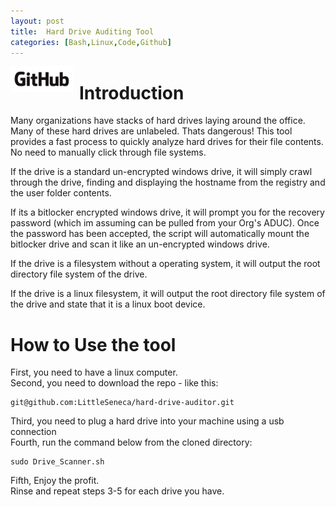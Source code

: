 ```yaml
---
layout: post
title:  Hard Drive Auditing Tool
categories: [Bash,Linux,Code,Github]
---
```


<img src="/images/GitHub_Logo.png"
     alt="Git Logo"
     style="float: left; margin-right: 10px;" 
     width="100"/>

# Introduction
Many organizations have stacks of hard drives laying around the office.
Many of these hard drives are unlabeled. Thats dangerous!
This tool provides a fast process to quickly analyze hard drives 
for their file contents. No need to manually click through file systems.

If the drive is a standard un-encrypted windows drive, it will simply crawl 
through the drive, finding and displaying the hostname from the registry 
and the user folder contents.

If its a bitlocker encrypted windows drive, it will prompt you for the recovery
password (which im assuming can be pulled from your Org's ADUC). Once the 
password has been accepted, the script will automatically mount the bitlocker 
drive and scan it like an un-encrypted windows drive. 

If the drive is a filesystem without a operating system, it will output the 
root directory file system of the drive. 

If the drive is a linux filesystem, it will output the root directory file
system of the drive and state that it is a linux boot device. 

# How to Use the tool
First, you need to have a linux computer. <br/>
Second, you need to download the repo - like this:

    git@github.com:LittleSeneca/hard-drive-auditor.git

Third, you need to plug a hard drive into your machine using a usb connection <br/>
Fourth, run the command below from the cloned directory:

    sudo Drive_Scanner.sh

Fifth, Enjoy the profit. <br/>
Rinse and repeat steps 3-5 for each drive you have.

```
